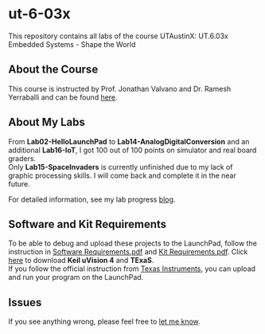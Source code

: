 # ut-6-03x

This repository contains all labs of the course UTAustinX: UT.6.03x Embedded Systems - Shape the World



## About the Course

This course is instructed by Prof. Jonathan Valvano and Dr. Ramesh Yerraballi and can be found [here](https://edx.org/course/embedded-systems-shape-world-utaustinx-ut-6-03x).



## About My Labs

From **Lab02-HelloLaunchPad** to **Lab14-AnalogDigitalConversion** and an additional **Lab16-IoT**, I got 100 out of 100 points on simulator and real board graders.  
Only **Lab15-SpaceInvaders** is currently unfinished due to my lack of graphic processing skills. I will come back and complete it in the near future.

For detailed information, see my lab progress [blog](https://philectron.github.io/tags/#ut-6-03x).



## Software and Kit Requirements

To be able to debug and upload these projects to the LaunchPad, follow the instruction in [Software Requirements.pdf](/Software-Requirements.pdf) and [Kit Requirements.pdf](/Kit-Requirements.pdf). Click [here](https://drive.google.com/open?id=0B_BEuwvumKEUVURXRm5nRmZsWmM) to download **Keil uVision 4** and **TExaS**.  
If you follow the official instruction from [Texas Instruments](http://www.ti.com/ww/en/launchpad/software.html#tabs), you can upload and run your program on the LaunchPad.



## Issues

If you see anything wrong, please feel free to [let me know](https://github.com/philectron/ut-6-03x/issues/new).
